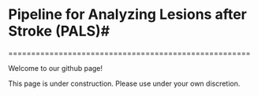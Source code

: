 # Pipeline for Analyzing Lesions after Stroke (PALS)#
=====================================================

Welcome to our github page!

This page is under construction. Please use under your own discretion.
